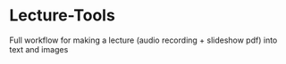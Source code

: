 # Lecture-Tools
Full workflow for making a lecture (audio recording + slideshow pdf) into text and images
